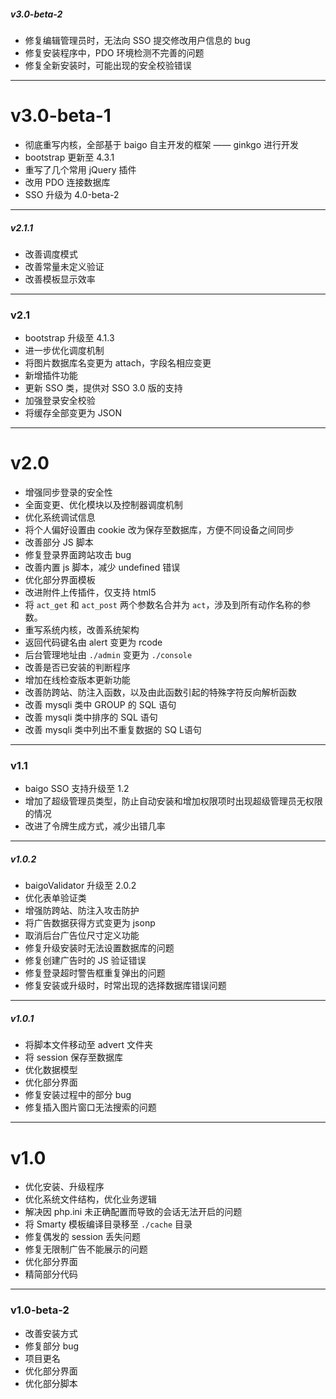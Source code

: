 ##### v3.0-beta-2

* 修复编辑管理员时，无法向 SSO 提交修改用户信息的 bug
* 修复安装程序中，PDO 环境检测不完善的问题
* 修复全新安装时，可能出现的安全校验错误

----------

# v3.0-beta-1

* 彻底重写内核，全部基于 baigo 自主开发的框架 —— ginkgo 进行开发
* bootstrap 更新至 4.3.1
* 重写了几个常用 jQuery 插件
* 改用 PDO 连接数据库
* SSO 升级为 4.0-beta-2

----------

##### v2.1.1

* 改善调度模式
* 改善常量未定义验证
* 改善模板显示效率

----------

### v2.1

* bootstrap 升级至 4.1.3
* 进一步优化调度机制
* 将图片数据库名变更为 attach，字段名相应变更
* 新增插件功能
* 更新 SSO 类，提供对 SSO 3.0 版的支持
* 加强登录安全校验
* 将缓存全部变更为 JSON

----------

# v2.0

* 增强同步登录的安全性
* 全面变更、优化模块以及控制器调度机制
* 优化系统调试信息
* 将个人偏好设置由 cookie 改为保存至数据库，方便不同设备之间同步
* 改善部分 JS 脚本
* 修复登录界面跨站攻击 bug
* 改善内置 js 脚本，减少 undefined 错误
* 优化部分界面模板
* 改进附件上传插件，仅支持 html5
* 将 `act_get` 和 `act_post` 两个参数名合并为 `act`，涉及到所有动作名称的参数。
* 重写系统内核，改善系统架构
* 返回代码键名由 alert 变更为 rcode
* 后台管理地址由 `./admin` 变更为 `./console`
* 改善是否已安装的判断程序
* 增加在线检查版本更新功能
* 改善防跨站、防注入函数，以及由此函数引起的特殊字符反向解析函数
* 改善 mysqli 类中 GROUP 的 SQL 语句
* 改善 mysqli 类中排序的 SQL 语句
* 改善 mysqli 类中列出不重复数据的 SQ L语句

----------

### v1.1

* baigo SSO 支持升级至 1.2
* 增加了超级管理员类型，防止自动安装和增加权限项时出现超级管理员无权限的情况
* 改进了令牌生成方式，减少出错几率

----------

##### v1.0.2

* baigoValidator 升级至 2.0.2
* 优化表单验证类
* 增强防跨站、防注入攻击防护
* 将广告数据获得方式变更为 jsonp
* 取消后台广告位尺寸定义功能
* 修复升级安装时无法设置数据库的问题
* 修复创建广告时的 JS 验证错误
* 修复登录超时警告框重复弹出的问题
* 修复安装或升级时，时常出现的选择数据库错误问题

----------

##### v1.0.1

* 将脚本文件移动至 advert 文件夹
* 将 session 保存至数据库
* 优化数据模型
* 优化部分界面
* 修复安装过程中的部分 bug
* 修复插入图片窗口无法搜索的问题

----------

# v1.0

* 优化安装、升级程序
* 优化系统文件结构，优化业务逻辑
* 解决因 php.ini 未正确配置而导致的会话无法开启的问题
* 将 Smarty 模板编译目录移至 `./cache` 目录
* 修复偶发的 session 丢失问题
* 修复无限制广告不能展示的问题
* 优化部分界面
* 精简部分代码

----------

### v1.0-beta-2

* 改善安装方式
* 修复部分 bug
* 项目更名
* 优化部分界面
* 优化部分脚本